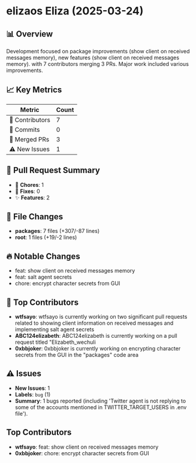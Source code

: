 # elizaos Eliza (2025-03-24)
    
## 📊 Overview
Development focused on package improvements (show client on received messages memory), new features (show client on received messages memory). with 7 contributors merging 3 PRs. Major work included various improvements.

## 📈 Key Metrics
| Metric | Count |
|---------|--------|
| 👥 Contributors | 7 |
| 📝 Commits | 0 |
| 🔄 Merged PRs | 3 |
| ⚠️ New Issues | 1 |

## 🔄 Pull Request Summary
- 🧹 **Chores**: 1
- 🐛 **Fixes**: 0
- ✨ **Features**: 2

## 📁 File Changes
- **packages**: 7 files (+307/-87 lines)
- **root**: 1 files (+19/-2 lines)

## 🔥 Notable Changes
- feat: show client on received messages memory
- feat: salt agent secrets
- chore: encrypt character secrets from GUI

## 👥 Top Contributors
- **wtfsayo**: wtfsayo is currently working on two significant pull requests related to showing client information on received messages and implementing salt agent secrets
- **ABC124elizabeth**: ABC124elizabeth is currently working on a pull request titled "Elizabeth_wechuli
- **0xbbjoker**: 0xbbjoker is currently working on encrypting character secrets from the GUI in the "packages" code area

## ⚠️ Issues
- **New Issues**: 1
- **Labels**: `bug` (1)
- **Summary**: 1 bugs reported (including 'Twitter agent is not replying to some of the accounts mentioned in TWITTER_TARGET_USERS  in .env file').

## Top Contributors
- **wtfsayo**: feat: show client on received messages memory
- **0xbbjoker**: chore: encrypt character secrets from GUI